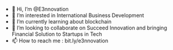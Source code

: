 - 👋 Hi, I’m @E3nnovation
- 👀 I’m interested in International Business Development
- 🌱 I’m currently learning about blockchain
- 💞️ I’m looking to collaborate on Succeed Innovation and bringing Financial Solution to Startups in Tech
- 📫 How to reach me : bit.ly/e3nnovation
